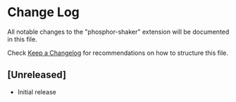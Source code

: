 # Change Log

All notable changes to the "phosphor-shaker" extension will be documented in this file.

Check [Keep a Changelog](http://keepachangelog.com/) for recommendations on how to structure this file.

## [Unreleased]

- Initial release